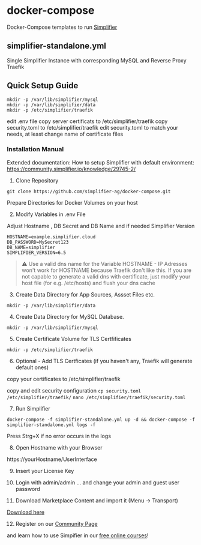 # docker-compose
Docker-Compose templates to run [Simplifier](https://simplifier.io)

## simplifier-standalone.yml
Single Simplifier Instance with corresponding MySQL and Reverse Proxy Traefik

##  Quick Setup Guide
 ```
mkdir -p /var/lib/simplifier/mysql
mkdir -p /var/lib/simplifier/data
mkdir -p /etc/simplifier/traefik
 ```
edit .env file 
copy server certificats to /etc/simplifier/traefik
copy security.toml to /etc/simplifier/traefik
edit security.toml to match your needs, at least change name of certificate files

### Installation Manual

Extended documentation: How to setup Simplifier with default environment: https://community.simplifier.io/knowledge/29745-2/

1. Clone Repository

`git clone https://github.com/simplifier-ag/docker-compose.git`

Prepare Directories for Docker Volumes on your host

2. Modify Variables in .env File

Adjust Hostname , DB Secret and DB Name and if needed Simplifier Version

```
HOSTNAME=example.simplifier.cloud
DB_PASSWORD=MySecret123
DB_NAME=simplifier
SIMPLIFIER_VERSION=6.5 
```

> :warning: Use a valid dns name for the Variable HOSTNAME - IP Adresses won't work for HOSTNAME because Traefik don't like this.
> If you are not capable to generate a valid dns with certificate, just modify your host file (for e.g. /etc/hosts) and flush your dns cache

3. Create Data Directory for App Sources, Assset Files etc.

`mkdir -p /var/lib/simplifier/data`

4. Create Data Directory for MySQL Database.

`mkdir -p /var/lib/simplifier/mysql` 

5. Create Certificate Volume for TLS Certfificates

`mkdir -p /etc/simplifier/traefik` 

6. Optional - Add TLS Certficates (if you haven't any, Traefik will generate default ones)

copy your certificates to /etc/simplifier/traefik

copy and edit security configuration
`cp security.toml /etc/simplifier/traefik/`
`nano /etc/simplifier/traefik/security.toml`

7. Run Simplifier

`docker-compose -f simplifier-standalone.yml up -d && docker-compose -f simplifier-standalone.yml logs -f`

Press Strg+X if no error occurs in the logs

8. Open Hostname with your Browser

https://yourHostname/UserInterface

9. Insert your License Key

10. Login with admin/admin
... and change your admin and guest user password

11. Download Marketplace Content and import it (Menu -> Transport)

[Download here](https://community.simplifier.io/marketplace/standard-content/)

12. Register on our [Community Page](https://community.simplifier.io/)

and learn how to use Simpifier in our [free online courses](https://community.simplifier.io/courses/)!
